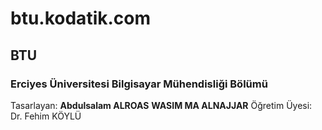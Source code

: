 # btu.kodatik.com
## BTU
### Erciyes Üniversitesi Bilgisayar Mühendisliği Bölümü  

Tasarlayan:
**Abdulsalam ALROAS**
**WASIM MA ALNAJJAR**
Öğretim Üyesi: Dr. Fehim KÖYLÜ
